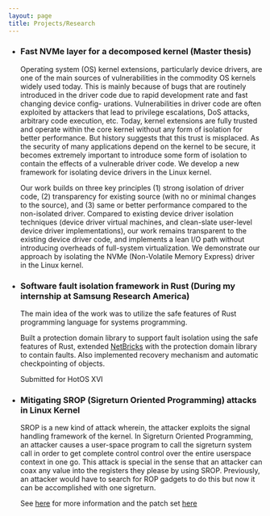 ```yaml
---
layout: page
title: Projects/Research
---
```


 - ### Fast NVMe layer for a decomposed kernel (Master thesis)

	Operating system (OS) kernel extensions, particularly device drivers, are one of the main sources of
	vulnerabilities in the commodity OS kernels widely used today. This is mainly because of bugs that are
	routinely introduced in the driver code due to rapid development rate and fast changing device config-
	urations. Vulnerabilities in driver code are often exploited by attackers that lead to privilege escalations,
	DoS attacks, arbitrary code execution, etc. Today, kernel extensions are fully trusted and operate within
	the core kernel without any form of isolation for better performance. But history suggests that this trust is
	misplaced. As the security of many applications depend on the kernel to be secure, it becomes extremely
	important to introduce some form of isolation to contain the effects of a vulnerable driver code.
	We develop a new framework for isolating device drivers in the Linux kernel. 

	Our work builds on
	three key principles (1) strong isolation of driver code, (2) transparency for existing source (with no or
	minimal changes to the source), and (3) same or better performance compared to the non-isolated driver.
	Compared to existing device driver isolation techniques (device driver virtual machines, and clean-slate
	user-level device driver implementations), our work remains transparent to the existing device driver
	code, and implements a lean I/O path without introducing overheads of full-system virtualization. We
	demonstrate our approach by isolating the NVMe (Non-Volatile Memory Express) driver in the Linux
	kernel.

 - ### Software fault isolation framework in Rust (During my internship at Samsung Research America)
	The main idea of the work was to utilize the safe features of Rust programming language for systems programming.

	Built a protection domain library to support fault isolation using the safe features of Rust,
	extended [NetBricks](https://github.com/NetSys/NetBricks) with the protection domain library to contain faults.
	Also implemented recovery mechanism and automatic checkpointing of objects.

	Submitted for HotOS XVI

 - ### Mitigating SROP (Sigreturn Oriented Programming) attacks in Linux Kernel 
   	SROP is a new kind of attack wherein, the attacker exploits the signal handling framework of the kernel. 
	In Sigreturn Oriented Programming, an attacker causes a user-space program to call the sigreturn system call in order 
	to get complete control control over the entire userspace context in one go. This attack is special in the sense that 
	an attacker can coax any value into the registers they please by using SROP. 
	Previously, an attacker would have to search for ROP gadgets to do this but now it can be accomplished with one sigreturn.

	See [here](http://www.cs.vu.nl/~herbertb/papers/srop_sp14.pdf) for more information and the patch set [here](https://lkml.org/lkml/2016/2/6/166)
